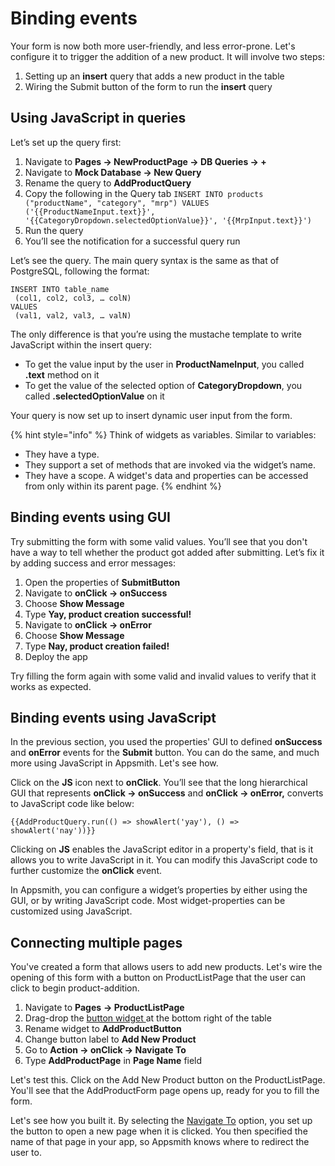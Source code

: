# Binding events

Your form is now both more user-friendly, and less error-prone. Let's configure it to trigger the addition of a new product. It will involve two steps:

1. Setting up an **insert** query that adds a new product in the table
2. Wiring the Submit button of the form to run the **insert** query

## Using JavaScript in queries

Let’s set up the query first:

1. Navigate to **Pages → NewProductPage → DB Queries → +**
2. Navigate to **Mock Database → New Query**
3. Rename the query to **AddProductQuery**
4. Copy the following in the Query tab  `INSERT INTO products ("productName", "category", "mrp") VALUES ('{{ProductNameInput.text}}', '{{CategoryDropdown.selectedOptionValue}}', '{{MrpInput.text}}')` 
5. Run the query
6. You’ll see the notification for a successful query run

Let’s see the query. The main query syntax is the same as that of PostgreSQL, following the format:

```text
INSERT INTO table_name
 (col1, col2, col3, … colN)
VALUES
 (val1, val2, val3, … valN)

```

The only difference is that you’re using the mustache template to write JavaScript within the insert query:

* To get the value input by the user in **ProductNameInput**, you called **.text** method on it
* To get the value of the selected option of **CategoryDropdown**, you called **.selectedOptionValue** on it 

Your query is now set up to insert dynamic user input from the form. 

{% hint style="info" %}
Think of widgets as variables. Similar to variables:

* They have a type.
* They support a set of methods that are invoked via the widget’s name.
* They have a scope. A widget's data and properties can be accessed from only within its parent page. 
{% endhint %}

## Binding events using GUI

Try submitting the form with some valid values. You’ll see that you don't have a way to tell whether the product got added after submitting. Let’s fix it by adding success and error messages:

1. Open the properties of **SubmitButton**
2. Navigate to **onClick → onSuccess** 
3. Choose **Show Message**
4. Type **Yay, product creation successful!**
5. Navigate to **onClick → onError**
6. Choose **Show Message**
7. Type **Nay, product creation failed!**
8. Deploy the app

Try filling the form again with some valid and invalid values to verify that it works as expected.

## Binding events using JavaScript

In the previous section, you used the properties' GUI to defined **onSuccess** and **onError** events for the **Submit** button. You can do the same, and much more using JavaScript in Appsmith. Let's see how.

Click on the **JS** icon next to **onClick**. You’ll see that the long hierarchical GUI that represents **onClick → onSuccess** and **onClick → onError,** converts to JavaScript code like below:

```text
{{AddProductQuery.run(() => showAlert('yay'), () => showAlert('nay'))}}
```

Clicking on **JS** enables the JavaScript editor in a property's field, that is it allows you to write JavaScript in it. You can modify this JavaScript code to further customize the **onClick** event. 

In Appsmith, you can configure a widget’s properties by either using the GUI, or by writing JavaScript code. Most widget-properties can be customized using JavaScript.

## Connecting multiple pages

You've created a form that allows users to add new products. Let's wire the opening of this form with a button on ProductListPage that the user can click to begin product-addition.

1. Navigate to **Pages** **→ ProductListPage**
2. Drag-drop the [button widget ](https://docs.appsmith.com/widget-reference/button)at the bottom right of the table
3. Rename widget to **AddProductButton**
4. Change button label to **Add New Product**
5. Go to **Action → onClick → Navigate To** 
6. Type **AddProductPage** in **Page Name** field

Let's test this. Click on the Add New Product button on the ProductListPage. You'll see that the AddProductForm page opens up, ready for you to fill the form. 

Let's see how you built it. By selecting the [Navigate To](https://docs.appsmith.com/function-reference/navigateto) option, you set up the button to open a new page when it is clicked. You then specified the name of that page in your app, so Appsmith knows where to redirect the user to. 

